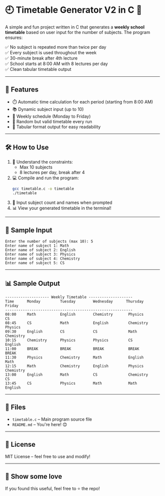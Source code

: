 # 🕘 Timetable Generator V2 in C 📅

A simple and fun project written in C that generates a **weekly school timetable** based on user input for the number of subjects. The program ensures:

✅ No subject is repeated more than twice per day  
✅ Every subject is used throughout the week  
✅ 30-minute break after 4th lecture  
✅ School starts at 8:00 AM with 8 lectures per day  
✅ Clean tabular timetable output  

---

## 🚀 Features

- ⏱️ Automatic time calculation for each period (starting from 8:00 AM)
- 📚 Dynamic subject input (up to 10)
- 📆 Weekly schedule (Monday to Friday)
- 🔄 Random but valid timetable every run
- 🧾 Tabular format output for easy readability

---

## 🛠️ How to Use

1. 🧠 Understand the constraints:
   - Max 10 subjects
   - 8 lectures per day, break after 4
2. 💻 Compile and run the program:
   ```bash
   gcc timetable.c -o timetable
   ./timetable
   ```
3. 📝 Input subject count and names when prompted
4. 📊 View your generated timetable in the terminal!

---

## 🧪 Sample Input

```
Enter the number of subjects (max 10): 5
Enter name of subject 1: Math
Enter name of subject 2: English
Enter name of subject 3: Physics
Enter name of subject 4: Chemistry
Enter name of subject 5: CS
```

---

## 📊 Sample Output

```
-------------------- Weekly Timetable --------------------
Time      Monday         Tuesday        Wednesday      Thursday       Friday         
----------------------------------------------------------
08:00     Math           English        Chemistry       Physics        CS             
08:45     CS             Math           English         Chemistry      Physics        
09:30     English        CS             CS              Math           Chemistry      
10:15     Chemistry      Physics        Physics         CS             English        
11:00     BREAK          BREAK          BREAK           BREAK          BREAK          
11:30     Physics        Chemistry      Math            English        Math           
12:15     Math           Chemistry      English         Physics        Chemistry      
13:00     English        Math           CS              Chemistry      CS             
13:45     CS             Physics        Math            Math           English        
```

---

## 📂 Files

- `timetable.c` – Main program source file
- `README.md` – You're here! 😊

---

## 📜 License

MIT License – feel free to use and modify!

---

## 🌟 Show some love

If you found this useful, feel free to ⭐️ the repo!

